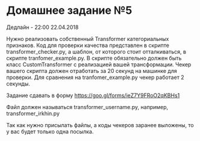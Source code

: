 # Домашнее задание №5

Дедлайн - 22:00 22.04.2018


Нужно реализовать собственный Transformer категориальных признаков. Код для проверки качества представлен в  скрипте transformer_checker.py, а шаблон, от которого стоит отталкиваться, в скрипте tranfomer_example.py. В скрипте обязательно должен быть класс CustomTransformer с реализацией вашей трансформации. Чекер вашего скрипта должен отработать за 20 секунд на машинке для проверки. Для сравнения на tranfomer_example.py чекер работает 2 секунды.


Задание сдавать в форму https://goo.gl/forms/ieZ7Y9FRoO2qKBHs1

Файл должен называться transformer_username.py, например, transformer_irkhin.py

Так как нужно присылать файлы, а коды чекеров заранее выложены, то у вас будет только одна посылка.
